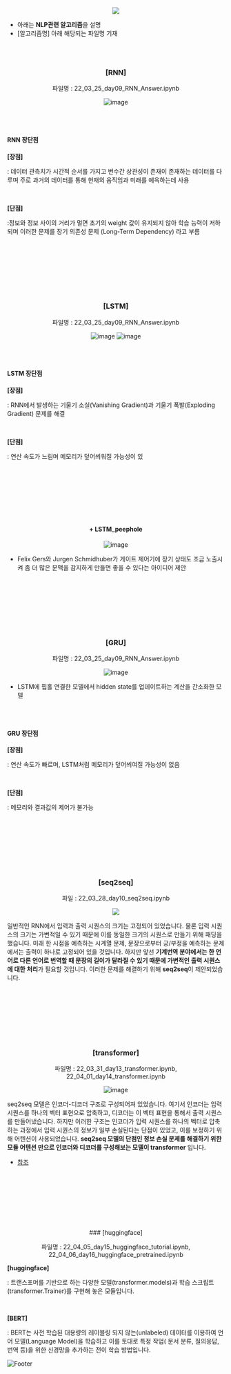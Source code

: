 <div align="center">
  
  <img src="https://capsule-render.vercel.app/api?type=waving&color=gradient&height=200&section=header&text=NLP&fontSize=50" />
  
</div>

- 아래는 **NLP관련 알고리즘**을 설명
- [알고리즘명] 아래 해당되는 파일명 기재

<br/><br/>

<div align="center">
  
  ### [RNN]
  
  파일명 : 22_03_25_day09_RNN_Answer.ipynb
  
  ![image](https://user-images.githubusercontent.com/37567501/174435532-015c35c4-e4e3-4c8e-90aa-1ede117e101b.png)
  
</div>

  <br/><br/>
  
  #### RNN 장단점
  
  **[장점]**
  
  : 데이터 관측치가 시간적 순서를 가지고 변수간 상관성이 존재이 존재하는 데이터를 다루며 주로 과거의 데이터를 통해 현재의 움직임과 미래를 예윽하는데 사용
  
  <br/>
  
  **[단점]**
  
  :정보와 정보 사이의 거리가 멀면 초기의 weight 값이 유지되지 않아 학습 능력이 저하되며 이러한 문제를 장기 의존성 문제 (Long-Term Dependency) 라고 부름
  
  <br/><br/>
  ---
  <br/><br/>

<div align="center">
  
  ### [LSTM]
  
  파일명 : 22_03_25_day09_RNN_Answer.ipynb
  
  ![image](https://user-images.githubusercontent.com/37567501/174436482-bdde3a14-54bb-4a96-863d-05b2591fe8f8.png)
  ![image](https://user-images.githubusercontent.com/37567501/174436360-7c10e338-4c71-4135-af90-daaa3197f59b.png)

</div>

  <br/><br/>
  
  #### LSTM 장단점
  
  **[장점]**
  
  : RNN에서 발생하는 기울기 소실(Vanishing Gradient)과 기울기 폭발(Exploding Gradient) 문제를 해결
  
  <br/>
  
  **[단점]**
  
  : 연산 속도가 느림며 메모리가 덮어씌워질 가능성이 있
  
  <br/><br/>
  ---
  <br/><br/>
  
<div align="center">
  
  #### + LSTM_peephole
  
  ![image](https://user-images.githubusercontent.com/37567501/174436764-cfc33413-3936-47a0-9844-4e30cac5c448.png)
  
</div>

  - Felix Gers와 Jurgen Schmidhuber가 게이트 제어기에 장기 상태도 조금 노출시켜 좀 더 많은 문맥을 감지하게 만들면 좋을 수 있다는 아이디어 제안


  <br/><br/>
  ---
  <br/><br/>
  
  
<div align="center">
  
  ### [GRU]
  
  파일명 : 22_03_25_day09_RNN_Answer.ipynb
  
  ![image](https://user-images.githubusercontent.com/37567501/174436580-a76e8428-4bde-45e4-aee9-4c5ea732002c.png)
  
</div>

  - LSTM에 핍홀 연결한 모델에서 hidden state를 업데이트하는 계산을 간소화한 모델
  


  <br/><br/>
  
  #### GRU 장단점
  
  **[장점]**
  
  : 연산 속도가 빠르며, LSTM처럼 메모리가 덮어씌여질 가능성이 없음
  
  <br/>
  
  **[단점]**
  
  : 메모리와 결과값의 제어가 불가능
  
  
  <br/><br/>
  ---
  <br/><br/>
  
<div align="center">  
  
  ### [seq2seq]
  
  파일 : 22_03_28_day10_seq2seq.ipynb
  
  ![](https://aiffelstaticprd.blob.core.windows.net/media/images/GN-4-L-7.max-800x600.jpg)
  
</div>

  일반적인 RNN에서 입력과 출력 시퀀스의 크기는 고정되어 있었습니다. 물론 입력 시퀀스의 크기는 가변적일 수 있기 때문에 이를 동일한 크기의 시퀀스로 만들기 위해 패딩을 했습니다.  미래 한 시점을 예측하는 시계열 문제, 문장으로부터 긍/부정을 예측하는 문제에서는 출력이 하나로 고정되어 있을 것입니다. 
  하지만 앞선 **기계번역 분야에서는 한 언어로 다른 언어로 번역할 때 문장의 길이가 달라질 수 있기 때문에 가변적인 출력 시퀀스에 대한 처리**가 필요할 것입니다.
  이러한 문제를 해결하기 위해 **seq2seq**이 제안되었습니다.

  <br/><br/>
  ---
  <br/><br/>
  
<div align="center"> 
  
  ### [transformer]
  
  파일명 : 22_03_31_day13_transformer.ipynb, 22_04_01_day14_transformer.ipynb
  
  ![image](https://user-images.githubusercontent.com/37567501/174438067-e61938ec-2404-43dc-9af9-891b21efa787.png)
  
</div>

  seq2seq 모델은 인코더-디코더 구조로 구성되어져 있었습니다. 여기서 인코더는 입력 시퀀스를 하나의 벡터 표현으로 압축하고, 디코더는 이 벡터 표현을 통해서 출력 시퀀스를 만들어냈습니다. 하지만 이러한 구조는 인코더가 입력 시퀀스를 하나의 벡터로 압축하는 과정에서 입력 시퀀스의 정보가 일부 손실된다는 단점이 있었고, 이를 보정하기 위해 어텐션이 사용되었습니다.
  **seq2seq 모델의 단점인 정보 손실 문제를 해결하기 위한 모듈 어텐션 만으로 인코더와 디코더를 구성해보는 모델이 transformer** 입니다.
  
  - [참조](https://wikidocs.net/31379)
  
  <br/><br/>
  ---
  <br/><br/>
  
<div align="center"> 
  ### [huggingface]
  
  파일명 : 22_04_05_day15_huggingface_tutorial.ipynb, 22_04_06_day16_huggingface_pretrained.ipynb
  
</div>
  
  **[huggingface]**
  
  : 트랜스포머를 기반으로 하는 다양한 모델(transformer.models)과 학습 스크립트(transformer.Trainer)를 구현해 놓은 모듈입니다.
  
  <br/>
  
  **[BERT]**
  
  : BERT는 사전 학습된 대용량의 레이블링 되지 않는(unlabeled) 데이터를 이용하여 언어 모델(Language Model)을 학습하고 이를 토대로 특정 작업( 문서 분류, 질의응답, 번역 등)을 위한 신경망을 추가하는 전이 학습 방법입니다.
  
![Footer](https://capsule-render.vercel.app/api?type=waving&color=gradient&height=200&section=footer)

